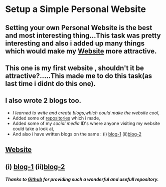 # Setup a Simple Personal Website

## Setting your own Personal Website is the best and most interesting thing...This task was pretty interesting and also i added up many things which would make my [Website](https://rakshith6404.github.io/) more attractive.
## This one is my first website , shouldn't it be attractive?.....This made me to do this task(as last time i didnt do this one).
## I also wrote 2 blogs too.

- *I learned to write and create blogs,which could make the website cool*,
- Added some of [repositories](https://github.com/rakshith6404/rakshith6404.github.io) which i made,
- Added some of my *social media* ID's where anyone visiting my website could take a look at,
- And also i have written blogs on the same : (i) [blog-1](https://rakshith6404.github.io//2022/02/25/Aboutme)   (ii)[blog-2](https://rakshith6404.github.io//2022/02/25/tasks/)

## [Website](https://rakshith6404.github.io/)
## (i) [blog-1](https://rakshith6404.github.io//2022/02/25/Aboutme)   (ii)[blog-2](https://rakshith6404.github.io//2022/02/25/tasks/)

##### Thanks to [Github](https://github.com/github/personal-website) for providing such a wonderful and usefull repository.
